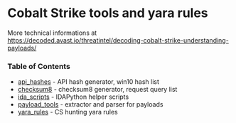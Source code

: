 # Cobalt Strike tools and yara rules

More technical informations at <https://decoded.avast.io/threatintel/decoding-cobalt-strike-understanding-payloads/>

### Table of Contents
* [api_hashes](api_hashes) - API hash generator, win10 hash list
* [checksum8](checksum8) - checksum8 generator, request query list
* [ida_scripts](ida_scripts) - IDAPython helper scripts
* [payload_tools](payload_tools) - extractor and parser for payloads 
* [yara_rules](yara_rules) - CS hunting yara rules
